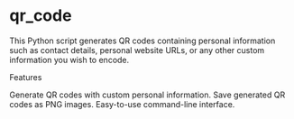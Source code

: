 # qr_code
This Python script generates QR codes containing personal information such as contact details, personal website URLs, or any other custom information you wish to encode.

Features

Generate QR codes with custom personal information.
Save generated QR codes as PNG images.
Easy-to-use command-line interface.
